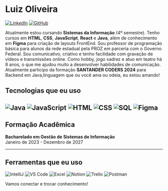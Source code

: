 # Luiz Oliveira

[![LinkedIn](https://img.shields.io/badge/LinkedIn-Luiz%20Oliveira-blue?logo=linkedin)](https://www.linkedin.com/in/luizoliveiradev/)
[![GitHub](https://img.shields.io/badge/GitHub-LuizOliveira-black?logo=github)](https://github.com/OutroLuizdev/OutroLuizdev)

Atualmente estou cursando **Sistemas da Informação** (4º semestre). Tenho cursos em **HTML**, **CSS**, **JavaScript**, **React** e **Java**, além de conhecimento em **Figma** para criação de layouts FrontEnd. Sou professor de programação básica para alunos da rede estadual pela PROZ em parceria com o Governo Federal. Sou comunicativo, criativo e tenho facilidade com gravação de vídeos e transmissões online. Como hobby, jogo xadrez e atuo em teatro há 8 anos, o que me ajudou muito a desenvolver habilidades de comunicação. Atualmente participo da formação **SANTANDER CODERS 2024** para Backend em Java,linguagem que ou você ama ou odeia, eu estou  amando!

## Tecnologias que eu uso

![Java](https://img.shields.io/badge/Java-007396?logo=java&logoColor=white)
![JavaScript](https://img.shields.io/badge/JavaScript-F7DF1E?logo=javascript&logoColor=black)  ![HTML](https://img.shields.io/badge/HTML-E34F26?logo=html5&logoColor=white) ![CSS](https://img.shields.io/badge/CSS-1572B6?logo=css3&logoColor=white) ![SQL](https://img.shields.io/badge/SQL-003B57?logo=sqlite&logoColor=white)  ![Figma](https://img.shields.io/badge/Figma-F24E1E?logo=figma&logoColor=white)
- 
## Formação Acadêmica

**Bacharelado em Gestão de Sistemas de Informação**  
Janeiro de 2023 - Dezembro de 2027

---
## Ferramentas que eu uso
![IntelliJ](https://img.icons8.com/color/48/000000/intellij-idea.png) 
![VS Code](https://img.icons8.com/fluent/48/000000/visual-studio-code-2019.png) 
![Excel](https://img.icons8.com/fluency/48/000000/microsoft-excel-2019.png) 
![Notion](https://img.icons8.com/color/48/000000/notion.png) 
![Trello](https://img.icons8.com/color/48/000000/trello.png) 
![Postman](https://img.icons8.com/dusk/48/000000/postman-api.png)



Vamos conectar e trocar conhecimento!
